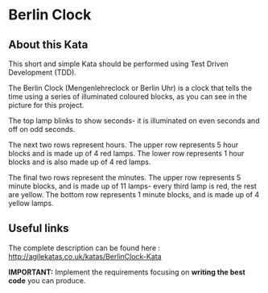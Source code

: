 # Berlin Clock

## About this Kata

This short and simple Kata should be performed using Test Driven Development (TDD).

The Berlin Clock (Mengenlehreclock or Berlin Uhr) is a clock that tells the time using a series of illuminated coloured blocks, as you can see in the picture for this project.

The top lamp blinks to show seconds- it is illuminated on even seconds and off on odd seconds.

The next two rows represent hours. The upper row represents 5 hour blocks and is made up of 4 red lamps. The lower row represents 1 hour blocks and is also made up of 4 red lamps.

The final two rows represent the minutes. The upper row represents 5 minute blocks, and is made up of 11 lamps- every third lamp is red, the rest are yellow. The bottom row represents 1 minute blocks, and is made up of 4 yellow lamps.

## Useful links
The complete description can be found here : http://agilekatas.co.uk/katas/BerlinClock-Kata


**IMPORTANT:**  Implement the requirements focusing on **writing the best code** you can produce.
